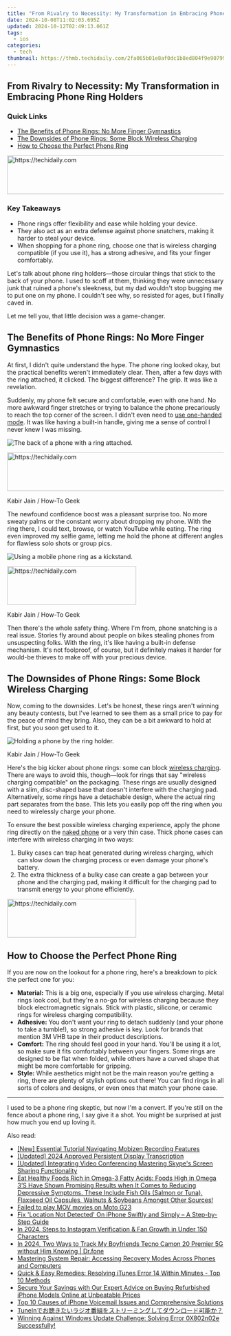 ```yaml
---
title: "From Rivalry to Necessity: My Transformation in Embracing Phone Ring Holders"
date: 2024-10-08T11:02:03.695Z
updated: 2024-10-12T02:49:13.061Z
tags:
  - ios
categories:
  - tech
thumbnail: https://thmb.techidaily.com/2fa065b01e8af0dc1b8ed804f9e907992c266eafc79a7e5299f5ab35185928a4.jpg
---
```


## From Rivalry to Necessity: My Transformation in Embracing Phone Ring Holders

### Quick Links

* [The Benefits of Phone Rings: No More Finger Gymnastics](https://youtube-help.techidaily.com/2024-approved-the-art-of-digital-library-step-by-step-guide-for-your-youtube-saved-playlist/)
* [The Downsides of Phone Rings: Some Block Wireless Charging](https://fox-hovers.techidaily.com/in-2024-mastering-the-art-of-memetics-a-9gag-creators-manual/)
* [How to Choose the Perfect Phone Ring](https://facebook-video-recording.techidaily.com/new-maximize-your-engagement-with-full-screen-facebook-videos-for-2024/)

<!-- affiliate ads begin -->
<a href="https://appsumo.8odi.net/c/5597632/2082532/7443" target="_top" id="2082532">
  <img src="//a.impactradius-go.com/display-ad/7443-2082532" border="0" alt="https://techidaily.com" width="728" height="90"/>
</a>
<img height="0" width="0" src="https://appsumo.8odi.net/i/5597632/2082532/7443" style="position:absolute;visibility:hidden;" border="0" />
<!-- affiliate ads end -->

### Key Takeaways

* Phone rings offer flexibility and ease while holding your device.
* They also act as an extra defense against phone snatchers, making it harder to steal your device.
* When shopping for a phone ring, choose one that is wireless charging compatible (if you use it), has a strong adhesive, and fits your finger comfortably.

 Let's talk about phone ring holders—those circular things that stick to the back of your phone. I used to scoff at them, thinking they were unnecessary junk that ruined a phone's sleekness, but my dad wouldn't stop bugging me to put one on my phone. I couldn't see why, so resisted for ages, but I finally caved in.

 Let me tell you, that little decision was a game-changer.

##  The Benefits of Phone Rings: No More Finger Gymnastics

 At first, I didn't quite understand the hype. The phone ring looked okay, but the practical benefits weren't immediately clear. Then, after a few days with the ring attached, it clicked. The biggest difference? The grip. It was like a revelation.

 Suddenly, my phone felt secure and comfortable, even with one hand. No more awkward finger stretches or trying to balance the phone precariously to reach the top corner of the screen. I didn't even need to [use one-handed mode](https://youtube-docs.techidaily.com/24-unveiling-the-most-effective-honestly-approved-promotion-strategies/). It was like having a built-in handle, giving me a sense of control I never knew I was missing.

![The back of a phone with a ring attached.](https://static1.howtogeekimages.com/wordpress/wp-content/uploads/wm/2024/05/mobile-ring-kickstand-2.jpg) 

<!-- affiliate ads begin -->
<a href="https://appsumo.8odi.net/c/5597632/2043661/7443" target="_top" id="2043661">
  <img src="//a.impactradius-go.com/display-ad/7443-2043661" border="0" alt="https://techidaily.com" width="728" height="90"/>
</a>
<img height="0" width="0" src="https://appsumo.8odi.net/i/5597632/2043661/7443" style="position:absolute;visibility:hidden;" border="0" />
<!-- affiliate ads end -->

Kabir Jain / How-To Geek

 The newfound confidence boost was a pleasant surprise too. No more sweaty palms or the constant worry about dropping my phone. With the ring there, I could text, browse, or watch YouTube while eating. The ring even improved my selfie game, letting me hold the phone at different angles for flawless solo shots or group pics.

![Using a mobile phone ring as a kickstand.](https://static1.howtogeekimages.com/wordpress/wp-content/uploads/wm/2024/05/mobile-ring-kickstand-4.jpg) 

<!-- affiliate ads begin -->
<a href="https://aligracehair.sjv.io/c/5597632/1918698/19272" target="_top" id="1918698">
  <img src="//a.impactradius-go.com/display-ad/19272-1918698" border="0" alt="https://techidaily.com" width="300" height="90"/>
</a>
<img height="0" width="0" src="https://aligracehair.sjv.io/i/5597632/1918698/19272" style="position:absolute;visibility:hidden;" border="0" />
<!-- affiliate ads end -->

Kabir Jain / How-To Geek

 Then there's the whole safety thing. Where I'm from, phone snatching is a real issue. Stories fly around about people on bikes stealing phones from unsuspecting folks. With the ring, it's like having a built-in defense mechanism. It's not foolproof, of course, but it definitely makes it harder for would-be thieves to make off with your precious device.

##  The Downsides of Phone Rings: Some Block Wireless Charging

 Now, coming to the downsides. Let's be honest, these rings aren't winning any beauty contests, but I've learned to see them as a small price to pay for the peace of mind they bring. Also, they can be a bit awkward to hold at first, but you soon get used to it.

![Holding a phone by the ring holder.](https://static1.howtogeekimages.com/wordpress/wp-content/uploads/wm/2024/05/mobile-ring-kickstand-3.jpg) 

Kabir Jain / How-To Geek

 Here's the big kicker about phone rings: some can block [wireless charging](https://change-location.techidaily.com/detailed-guide-of-ispoofer-for-pogo-installation-on-xiaomi-redmi-a2plus-drfone-by-drfone-virtual-android/). There are ways to avoid this, though—look for rings that say "wireless charging compatible" on the packaging. These rings are usually designed with a slim, disc-shaped base that doesn't interfere with the charging pad. Alternatively, some rings have a detachable design, where the actual ring part separates from the base. This lets you easily pop off the ring when you need to wirelessly charge your phone.

 To ensure the best possible wireless charging experience, apply the phone ring directly on the [naked phone](https://fox-glue.techidaily.com/unleashing-the-full-potential-of-game-characters-with-voice-alteration-strategies-free/) or a very thin case. Thick phone cases can interfere with wireless charging in two ways:

1. Bulky cases can trap heat generated during wireless charging, which can slow down the charging process or even damage your phone's battery.
2. The extra thickness of a bulky case can create a gap between your phone and the charging pad, making it difficult for the charging pad to transmit energy to your phone efficiently.

<!-- affiliate ads begin -->
<a href="https://aligracehair.sjv.io/c/5597632/1915825/19272" target="_top" id="1915825">
  <img src="//a.impactradius-go.com/display-ad/19272-1915825" border="0" alt="https://techidaily.com" width="300" height="90"/>
</a>
<img height="0" width="0" src="https://aligracehair.sjv.io/i/5597632/1915825/19272" style="position:absolute;visibility:hidden;" border="0" />
<!-- affiliate ads end -->

##  How to Choose the Perfect Phone Ring

 If you are now on the lookout for a phone ring, here's a breakdown to pick the perfect one for you:

* **Material:** This is a big one, especially if you use wireless charging. Metal rings look cool, but they're a no-go for wireless charging because they block electromagnetic signals. Stick with plastic, silicone, or ceramic rings for wireless charging compatibility.
* **Adhesive:** You don't want your ring to detach suddenly (and your phone to take a tumble!), so strong adhesive is key. Look for brands that mention 3M VHB tape in their product descriptions.
* **Comfort:** The ring should feel good in your hand. You'll be using it a lot, so make sure it fits comfortably between your fingers. Some rings are designed to be flat when folded, while others have a curved shape that might be more comfortable for gripping.
* **Style:** While aesthetics might not be the main reason you're getting a ring, there are plenty of stylish options out there! You can find rings in all sorts of colors and designs, or even ones that match your phone case.

---

 I used to be a phone ring skeptic, but now I'm a convert. If you're still on the fence about a phone ring, I say give it a shot. You might be surprised at just how much you end up loving it.

<ins class="adsbygoogle"
     style="display:block"
     data-ad-format="autorelaxed"
     data-ad-client="ca-pub-7571918770474297"
     data-ad-slot="1223367746"></ins>

<ins class="adsbygoogle"
     style="display:block"
     data-ad-client="ca-pub-7571918770474297"
     data-ad-slot="8358498916"
     data-ad-format="auto"
     data-full-width-responsive="true"></ins>

<span class="atpl-alsoreadstyle">Also read:</span>
<div><ul>
<li><a href="https://screen-activity-recording.techidaily.com/new-essential-tutorial-navigating-mobizen-recording-features/"><u>[New] Essential Tutorial Navigating Mobizen Recording Features</u></a></li>
<li><a href="https://screen-video-capture.techidaily.com/updated-2024-approved-persistent-display-transcription/"><u>[Updated] 2024 Approved Persistent Display Transcription</u></a></li>
<li><a href="https://on-screen-recording.techidaily.com/updated-integrating-video-conferencing-mastering-skypes-screen-sharing-functionality/"><u>[Updated] Integrating Video Conferencing Mastering Skype's Screen Sharing Functionality</u></a></li>
<li><a href="https://os-tips.techidaily.com/eat-healthy-foods-rich-in-omega-3-fatty-acids-foods-high-in-omega-3s-have-shown-promising-results-when-it-comes-to-reducing-depressive-symptoms-these-includ11/"><u>Eat Healthy Foods Rich in Omega-3 Fatty Acids: Foods High in Omega 3’S Have Shown Promising Results when It Comes to Reducing Depressive Symptoms. These Include Fish Oils (Salmon or Tuna), Flaxseed Oil Capsules, Walnuts & Soybeans Amongst Other Sources!</u></a></li>
<li><a href="https://phone-solutions.techidaily.com/failed-to-play-mov-movies-on-moto-g23-by-aiseesoft-video-converter-play-mov-on-android/"><u>Failed to play MOV movies on Moto G23</u></a></li>
<li><a href="https://os-tips.techidaily.com/fix-location-not-detected-on-iphone-swiftly-and-simply-a-step-by-step-guide/"><u>Fix 'Location Not Detected' On iPhone Swiftly and Simply – A Step-by-Step Guide</u></a></li>
<li><a href="https://instagram-clips.techidaily.com/in-2024-steps-to-instagram-verification-and-fan-growth-in-under-150-characters/"><u>In 2024, Steps to Instagram Verification & Fan Growth in Under 150 Characters</u></a></li>
<li><a href="https://android-location-track.techidaily.com/in-2024-two-ways-to-track-my-boyfriends-tecno-camon-20-premier-5g-without-him-knowing-drfone-by-drfone-virtual-android/"><u>In 2024, Two Ways to Track My Boyfriends Tecno Camon 20 Premier 5G without Him Knowing | Dr.fone</u></a></li>
<li><a href="https://os-tips.techidaily.com/mastering-system-repair-accessing-recovery-modes-across-phones-and-computers/"><u>Mastering System Repair: Accessing Recovery Modes Across Phones and Computers</u></a></li>
<li><a href="https://os-tips.techidaily.com/quick-and-easy-remedies-resolving-itunes-error-14-within-minutes-top-10-methods/"><u>Quick & Easy Remedies: Resolving iTunes Error 14 Within Minutes - Top 10 Methods</u></a></li>
<li><a href="https://os-tips.techidaily.com/secure-your-savings-with-our-expert-advice-on-buying-refurbished-iphone-models-online-at-unbeatable-prices/"><u>Secure Your Savings with Our Expert Advice on Buying Refurbished iPhone Models Online at Unbeatable Prices</u></a></li>
<li><a href="https://os-tips.techidaily.com/top-10-causes-of-iphone-voicemail-issues-and-comprehensive-solutions/"><u>Top 10 Causes of iPhone Voicemail Issues and Comprehensive Solutions</u></a></li>
<li><a href="https://tech-haven.techidaily.com/tunein/"><u>TuneInでお聴きたいラジオ番組をストリーミングしてダウンロード可能か？</u></a></li>
<li><a href="https://common-error.techidaily.com/winning-against-windows-update-challenge-solving-error-0x802n02e-successfully/"><u>Winning Against Windows Update Challenge: Solving Error 0X802n02e Successfully!</u></a></li>
</ul></div>

